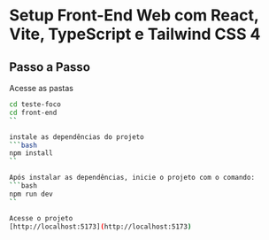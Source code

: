 # Setup Front-End Web com React, Vite, TypeScript e Tailwind CSS 4

## Passo a Passo

Acesse as pastas 
```bash
cd teste-foco
cd front-end
``

instale as dependências do projeto
```bash
npm install
``

Após instalar as dependências, inicie o projeto com o comando:
```bash
npm run dev
``

Acesse o projeto
[http://localhost:5173](http://localhost:5173)

